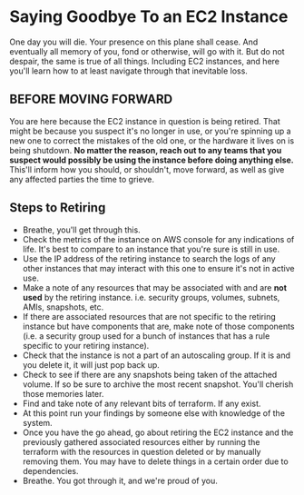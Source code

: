 # Saying Goodbye To an EC2 Instance

One day you will die. Your presence on this plane shall cease. And eventually all memory of you, fond or otherwise, will go with it. But do not despair, the same is true of all things. Including EC2 instances, and here you'll learn how to at least navigate through that inevitable loss.

## **BEFORE MOVING FORWARD**

You are here because the EC2 instance in question is being retired. That might be because you suspect it's no longer in use, or you're spinning up a new one to correct the mistakes of the old one, or the hardware it lives on is being shutdown. **No matter the reason, reach out to any teams that you suspect would possibly be using the instance before doing anything else.** This'll inform how you should, or shouldn't, move forward, as well as give any affected parties the time to grieve.

## Steps to Retiring

- Breathe, you'll get through this.
- Check the metrics of the instance on AWS console for any indications of life. It's best to compare to an instance that you're sure is still in use.
- Use the IP address of the retiring instance to search the logs of any other instances that may interact with this one to ensure it's not in active use.
- Make a note of any resources that may be associated with and are **not used** by the retiring instance. i.e. security groups, volumes, subnets, AMIs, snapshots, etc.
- If there are associated resources that are not specific to the retiring instance but have components that are, make note of those components (i.e. a security group used for a bunch of instances that has a rule specific to your retiring instance).
- Check that the instance is not a part of an autoscaling group. If it is and you delete it, it will just pop back up.
- Check to see if there are any snapshots being taken of the attached volume. If so be sure to archive the most recent snapshot. You'll cherish those memories later.
- Find and take note of any relevant bits of terraform. If any exist.
- At this point run your findings by someone else with knowledge of the system.
- Once you have the go ahead, go about retiring the EC2 instance and the previously gathered associated resources either by running the terraform with the resources in question deleted or by manually removing them. You may have to delete things in a certain order due to dependencies.
- Breathe. You got through it, and we're proud of you.

